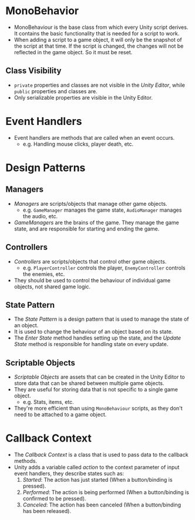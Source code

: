 # MonoBehavior

- MonoBehaviour is the base class from which every Unity script derives. It contains the basic functionality that is needed for a script to work.
- When adding a script to a game object, it will only be the snapshot of the script at that time. If the script is changed, the changes will not be reflected in the game object. So it must be reset.

## Class Visibility

- `private` properties and classes are not visible in the _Unity Editor_, while `public` properties and classes are.
- Only serializable properties are visible in the Unity Editor.

# Event Handlers

- Event handlers are methods that are called when an event occurs.
  - e.g. Handling mouse clicks, player death, etc.

# Design Patterns

## Managers

- _Managers_ are scripts/objects that manage other game objects.
  - e.g. `GameManager` manages the game state, `AudioManager` manages the audio, etc.
- _GameManagers_ are the brains of the game. They manage the game state, and are responsible for starting and ending the game.

## Controllers

- _Controllers_ are scripts/objects that control other game objects.
  - e.g. `PlayerController` controls the player, `EnemyController` controls the enemies, etc.
- They should be used to control the behaviour of individual game objects, not shared game logic.

## State Pattern

- The _State Pattern_ is a design pattern that is used to manage the state of an object.
- It is used to change the behaviour of an object based on its state.
- The _Enter State_ method handles setting up the state, and the _Update State_ method is responsible for handling state on every update.

## Scriptable Objects

- _Scriptable Objects_ are assets that can be created in the Unity Editor to store data that can be shared between multiple game objects.
- They are useful for storing data that is not specific to a single game object.
  - e.g. Stats, items, etc.
- They're more efficient than using `MonoBehaviour` scripts, as they don't need to be attached to a game object.

# Callback Context

- The _Callback Context_ is a class that is used to pass data to the callback methods.
- Unity adds a variable called _action_ to the context parameter of input event handlers, they describe states such as:
  1. _Started_: The action has just started (When a button/binding is pressed).
  2. _Performed_: The action is being performed (When a button/binding is confirmed to be pressed).
  3. _Canceled_: The action has been canceled (When a button/binding has been released).
